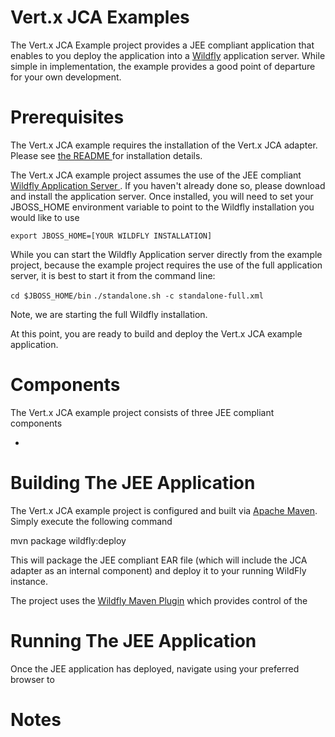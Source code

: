 Vert.x JCA Examples
===
The Vert.x JCA Example project provides a JEE compliant application that
enables to you deploy the application into a [Wildfly](http://wildfly.org) application server. While simple in implementation, the example provides
a good point of departure for your own development. 

Prerequisites
===
The Vert.x JCA example requires the installation of the Vert.x JCA adapter. Please
see [the README ](https://github.com/vert-x3/vertx-jca/blob/master/README.md) for installation details.

The Vert.x JCA example project assumes the use of the JEE compliant [Wildfly Application Server
](http://wildfly.org). If you haven't already done so, please download and install the application server. Once installed, you will need to set your JBOSS_HOME environment variable to point to the Wildfly installation you would like to use

`export JBOSS_HOME=[YOUR WILDFLY INSTALLATION]`

While you can start the Wildfly Application server directly from the example project, because the example project requires the use of the full application server, it is best to start it from the command line:

`cd $JBOSS_HOME/bin`
`./standalone.sh -c standalone-full.xml`

Note, we are starting the full Wildfly installation.

At this point, you are ready to build and deploy the Vert.x JCA example application.

Components
===
The Vert.x JCA example project consists of three JEE compliant components

*


  

Building The JEE Application
===
The Vert.x JCA example project is configured and built via [Apache Maven](http://maven.apache.org). Simply execute the following command

mvn package wildfly:deploy

This will package the JEE compliant EAR file (which will include the JCA adapter as an internal component) and deploy it to your running WildFly instance. 

The project uses the [Wildfly Maven Plugin](https://docs.jboss.org/wildfly/plugins/maven/latest/) which provides control of the 

Running The JEE Application
====
Once the JEE application has deployed, navigate using your preferred browser to


Notes
====

